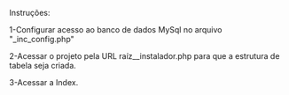 Instruções:

1-Configurar acesso ao banco de dados MySql no arquivo "_inc_config.php"

2-Acessar o projeto pela URL raíz\__instalador.php para que a estrutura de tabela seja criada.

3-Acessar a Index.

